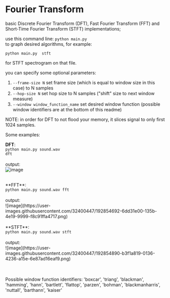 # Fourier Transform

basic Discrete Fourier Transform (DFT), Fast Fourier Transform (FFT) and Short-Time Fourier Transform (STFT) implementations;

use this command line:
<code>python main.py <filename> <algorithm></code>
to graph desired algorithms, for example:

<code>python main.py <filename> stft</code>

for STFT spectrogram on that file.

you can specify some optional parameters:
1. <code>--frame-size N</code> set frame size (which is equal to window size in this case) to N samples 
2. <code>--hop-size N</code> set hop size to N samples ("shift" size to next window measure)
3. <code>--window window_function_name</code> set desired window function (possible window identifiers are at the bottom of this readme)

NOTE: in order for DFT to not flood your memory, it slices signal to only first 1024 samples.

Some examples:

**DFT**: <br>
<code>python main.py sound.wav dft</code><br><br>
output:<br>
![image](https://user-images.githubusercontent.com/32400447/192854514-eb664db9-2c77-45f8-838f-ed6bb8e7bc23.png) <br>

<br>
**FFT**:<br>
<code>python main.py sound.wav fft</code><br><br>
output:<br>
![image](https://user-images.githubusercontent.com/32400447/192854692-6dd31e00-135b-4e19-9999-f8c91ffa4717.png) <br>

<br>
**STFT**:<br>
<code>python main.py sound.wav stft</code><br><br>
output:<br>
![image](https://user-images.githubusercontent.com/32400447/192854890-b3f1a819-0136-4236-a15e-6e87ad16eaf9.png) <br>

<br><br>
Possible window function identifiers:
'boxcar',
'triang',
'blackman',
'hamming',
'hann',
'bartlett',
'flattop',
'parzen',
'bohman',
'blackmanharris',
'nuttall',
'barthann',
'kaiser'


